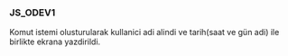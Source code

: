 ### JS_ODEV1
Komut istemi olusturularak kullanici adi alindi ve tarih(saat ve gün adi) ile birlikte ekrana yazdirildi.